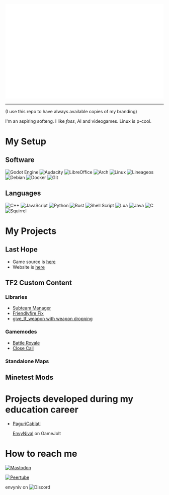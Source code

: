 ![my logo](branding.svg)

--------------------------------------------------------------------------------

(I use this repo to have always available copies of my branding)

I'm an aspiring softeng. I like *foss*, AI and videogames. Linux is p-cool.

# My Setup

## Software
![Godot Engine](https://img.shields.io/badge/GODOT-%23FFFFFF.svg?style=for-the-badge&logo=godot-engine)
![Audacity](https://img.shields.io/badge/Audacity-0000CC?style=for-the-badge&logo=audacity&logoColor=white)
![LibreOffice](https://img.shields.io/badge/LibreOffice-%2318A303?style=for-the-badge&logo=LibreOffice&logoColor=white)
![Arch](https://img.shields.io/badge/Arch%20Linux-1793D1?logo=arch-linux&logoColor=fff&style=for-the-badge)
![Linux](https://img.shields.io/badge/Linux-FCC624?style=for-the-badge&logo=linux&logoColor=black)
![Lineageos](https://img.shields.io/badge/lineageos-167C80?style=for-the-badge&logo=lineageos&logoColor=white)
![Debian](https://img.shields.io/badge/Debian-D70A53?style=for-the-badge&logo=debian&logoColor=white)
![Docker](https://img.shields.io/badge/docker-%230db7ed.svg?style=for-the-badge&logo=docker&logoColor=white)
![Git](https://img.shields.io/badge/git-%23F05033.svg?style=for-the-badge&logo=git&logoColor=white)

## Languages
![C++](https://img.shields.io/badge/c++-%2300599C.svg?style=for-the-badge&logo=c%2B%2B&logoColor=white)
![JavaScript](https://img.shields.io/badge/javascript-%23323330.svg?style=for-the-badge&logo=javascript&logoColor=%23F7DF1E)
![Python](https://img.shields.io/badge/python-3670A0?style=for-the-badge&logo=python&logoColor=ffdd54)
![Rust](https://img.shields.io/badge/rust-%23000000.svg?style=for-the-badge&logo=rust&logoColor=white)
![Shell Script](https://img.shields.io/badge/shell_script-%23121011.svg?style=for-the-badge&logo=gnu-bash&logoColor=white)
![Lua](https://img.shields.io/badge/lua-%232C2D72.svg?style=for-the-badge&logo=lua&logoColor=white)
![Java](https://img.shields.io/badge/java-%23ED8B00.svg?style=for-the-badge&logo=openjdk&logoColor=white)
![C](https://img.shields.io/badge/c-%2300599C.svg?style=for-the-badge&logo=c&logoColor=white)
![Squirrel](https://img.shields.io/badge/Squirrel-orange?logo=c&logoColor=white)

# My Projects

## Last Hope

- Game source is [here](https://github.com/envyniv/Project-Hope)
- Website is [here](https://github.com/envyniv/Project-Hope/tree/pages)

## TF2 Custom Content

### Libraries

- [Subteam Manager](https://github.com/envyniv/tf_subteam_man)
- [Friendlyfire Fix](https://github.com/envyniv/tf_vscript_friendlyfire)
- [give_tf_weapon with weapon dropping](https://github.com/envyniv/give_tf_weapon/tree/fork)

### Gamemodes

- [Battle Royale](https://github.com/envyniv/tf_br_gamemode)
- [Close Call](https://github.com/envyniv/tf_cc_gamemode)

### Standalone Maps

## Minetest Mods

# Projects developed during my education career

- [PaguriCablati](https://paguricablati.github.io/)

  [EnvyNival](https://gamejolt.com/@EnvyNival) on GameJolt

# How to reach me

<a rel="me" href="https://toot.community/@envyniv">![Mastodon](https://img.shields.io/badge/-MASTODON-%232B90D9?style=for-the-badge&logo=mastodon&logoColor=white)</a>

[![Peertube](https://img.shields.io/badge/Peertube-orange?logo=youtube&logoColor=white)](https://video.hardlimit.com/c/envyniv)

envyniv on ![Discord](https://img.shields.io/badge/Discord-%235865F2.svg?style=for-the-badge&logo=discord&logoColor=white)
